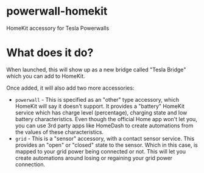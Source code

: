 # powerwall-homekit

HomeKit accessory for Tesla Powerwalls

# What does it do?

When launched, this will show up as a new bridge called "Tesla Bridge" which you can add to HomeKit.

Once added, it will also add two more accessories:

* `powerwall` - This is specified as an "other" type accessory, which HomeKit will say it doesn't support. It provides a "battery" HomeKit service which has charge level (percentage), charging state and low battery characteristics. Even though the official Home app won't let you, you can use 3rd party apps like HomeDash to create automations from the values of these characteristics.
* `grid` - This is a "sensor" accessory, with a contact sensor service. This provides an "open" or "closed" state to the sensor. Which in this case, is mapped to your grid power being connected or not. This will let you create automations around losing or regaining your grid power connection.